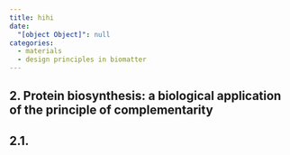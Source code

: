 ```yaml
---
title: hihi
date:
  "[object Object]": null
categories:
  - materials
  - design principles in biomatter
---
```


## 2. Protein biosynthesis: a biological application of the principle of complementarity

## 2.1.
